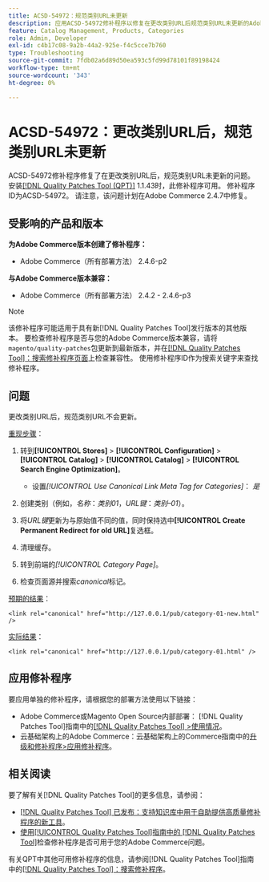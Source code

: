 ```yaml
---
title: ACSD-54972：规范类别URL未更新
description: 应用ACSD-54972修补程序以修复在更改类别URL后规范类别URL未更新的Adobe Commerce问题。
feature: Catalog Management, Products, Categories
role: Admin, Developer
exl-id: c4b17c08-9a2b-44a2-925e-f4c5cce7b760
type: Troubleshooting
source-git-commit: 7fdb02a6d89d50ea593c5fd99d78101f89198424
workflow-type: tm+mt
source-wordcount: '343'
ht-degree: 0%

---
```


# ACSD-54972：更改类别URL后，规范类别URL未更新

ACSD-54972修补程序修复了在更改类别URL后，规范类别URL未更新的问题。 安装[[!DNL Quality Patches Tool (QPT)]](https://experienceleague.adobe.com/en/docs/commerce-operations/tools/quality-patches-tool/quality-patches-tool-to-self-serve-quality-patches) 1.1.43时，此修补程序可用。 修补程序ID为ACSD-54972。 请注意，该问题计划在Adobe Commerce 2.4.7中修复。

## 受影响的产品和版本

**为Adobe Commerce版本创建了修补程序：**

* Adobe Commerce（所有部署方法） 2.4.6-p2

**与Adobe Commerce版本兼容：**

* Adobe Commerce（所有部署方法） 2.4.2 - 2.4.6-p3

>[!NOTE]
>
>该修补程序可能适用于具有新[!DNL Quality Patches Tool]发行版本的其他版本。 要检查修补程序是否与您的Adobe Commerce版本兼容，请将`magento/quality-patches`包更新到最新版本，并在[[!DNL Quality Patches Tool]：搜索修补程序页面](https://experienceleague.adobe.com/tools/commerce-quality-patches/index.html)上检查兼容性。 使用修补程序ID作为搜索关键字来查找修补程序。

## 问题

更改类别URL后，规范类别URL不会更新。

<u>重现步骤</u>：

1. 转到&#x200B;**[!UICONTROL Stores]** > **[!UICONTROL Configuration]** > **[!UICONTROL Catalog]** > **[!UICONTROL Catalog]** > **[!UICONTROL Search Engine Optimization]**。

   * 设置&#x200B;*[!UICONTROL Use Canonical Link Meta Tag for Categories]*： *是*

2. 创建类别（例如，*名称*：*类别01*，*URL键*：*类别–01*）。
3. 将&#x200B;*URL键*&#x200B;更新为与原始值不同的值，同时保持选中&#x200B;**[!UICONTROL Create Permanent Redirect for old URL]**&#x200B;复选框。
4. 清理缓存。
5. 转到前端的&#x200B;*[!UICONTROL Category Page]*。
6. 检查页面源并搜索&#x200B;*canonical*&#x200B;标记。

<u>预期的结果</u>：

`<link rel="canonical" href="http://127.0.0.1/pub/category-01-new.html" />`

<u>实际结果</u>：

`<link rel="canonical" href="http://127.0.0.1/pub/category-01.html" />`

## 应用修补程序

要应用单独的修补程序，请根据您的部署方法使用以下链接：

* Adobe Commerce或Magento Open Source内部部署： [!DNL Quality Patches Tool]指南中的[[!DNL Quality Patches Tool] >使用情况](/help/tools/quality-patches-tool/usage.md)。
* 云基础架构上的Adobe Commerce：云基础架构上的Commerce指南中的[升级和修补程序>应用修补程序](https://experienceleague.adobe.com/docs/commerce-cloud-service/user-guide/develop/upgrade/apply-patches.html)。

## 相关阅读

要了解有关[!DNL Quality Patches Tool]的更多信息，请参阅：

* [[!DNL Quality Patches Tool] 已发布：支持知识库中用于自助提供高质量修补程序的新工具](https://experienceleague.adobe.com/en/docs/commerce-operations/tools/quality-patches-tool/quality-patches-tool-to-self-serve-quality-patches)。
* [使用[!UICONTROL Quality Patches Tool]指南中的 [!DNL Quality Patches Tool]](/help/tools/quality-patches-tool/patches-available-in-qpt/check-patch-for-magento-issue-with-magento-quality-patches.md)检查修补程序是否可用于您的Adobe Commerce问题。


有关QPT中其他可用修补程序的信息，请参阅[!DNL Quality Patches Tool]指南中的[[!DNL Quality Patches Tool]：搜索修补程序](https://experienceleague.adobe.com/tools/commerce-quality-patches/index.html)。

